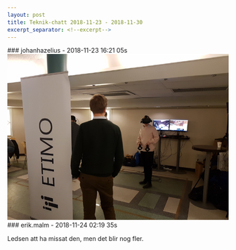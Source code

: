 ```yaml
---
layout: post
title: Teknik-chatt 2018-11-23 - 2018-11-30
excerpt_separator: <!--excerpt-->
---
```

<section class="message" markdown="1">
### johanhazelius - 2018-11-23 16:21 05s


<div class="imageblock">
<a href="/assets/blogAssets/FEALKTC3V-Studentevent_LIU_-_20181121.jpg">
<img alt="Studentevent LIU - 20181121.jpg" src="/assets/blogAssets/thumbnail-FEALKTC3V-Studentevent_LIU_-_20181121.jpg"/>
</a></div>

     
</section>
<section class="message" markdown="1">
### erik.malm - 2018-11-24 02:19 35s

Ledsen att ha missat den, men det blir nog fler.

<!--excerpt-->
</section>